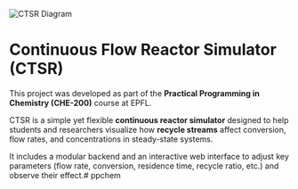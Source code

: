 ![CTSR Diagram](https://www.comsol.com/blogs/wp-content/uploads/2015/02/schematic-cstr-comsol.png)

# Continuous Flow Reactor Simulator (CTSR)

This project was developed as part of the **Practical Programming in Chemistry (CHE-200)** course at EPFL.

CTSR is a simple yet flexible **continuous reactor simulator** designed to help students and researchers visualize how **recycle streams** affect conversion, flow rates, and concentrations in steady-state systems.

It includes a modular backend and an interactive web interface to adjust key parameters (flow rate, conversion, residence time, recycle ratio, etc.) and observe their effect.# ppchem